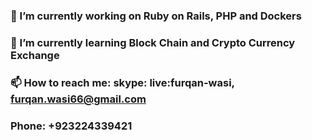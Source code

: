 ### 🔭 I’m currently working on Ruby on Rails, PHP and Dockers
### 🌱 I’m currently learning Block Chain and Crypto Currency Exchange
### 📫 How to reach me: skype: live:furqan-wasi, furqan.wasi66@gmail.com
### Phone: +923224339421

